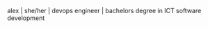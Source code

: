 alex | she/her | devops engineer | bachelors degree in ICT software development

<!---
alexphar/alexphar is a ✨ special ✨ repository because its `README.md` (this file) appears on your GitHub profile.
You can click the Preview link to take a look at your changes.
--->
